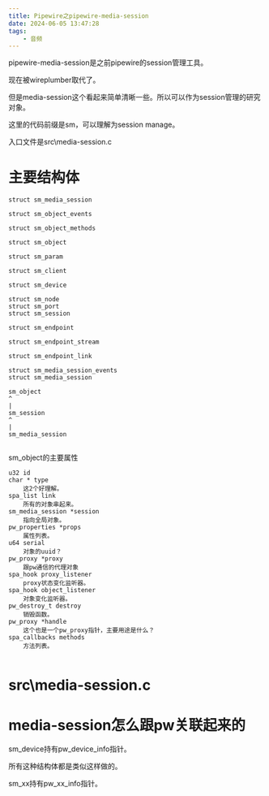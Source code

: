 ```yaml
---
title: Pipewire之pipewire-media-session
date: 2024-06-05 13:47:28
tags:
	- 音频
---
```




pipewire-media-session是之前pipewire的session管理工具。

现在被wireplumber取代了。

但是media-session这个看起来简单清晰一些。所以可以作为session管理的研究对象。

这里的代码前缀是sm，可以理解为session manage。

入口文件是src\media-session.c

# 主要结构体

```
struct sm_media_session

struct sm_object_events

struct sm_object_methods

struct sm_object

struct sm_param 

struct sm_client 

struct sm_device 

struct sm_node 
struct sm_port
struct sm_session

struct sm_endpoint

struct sm_endpoint_stream

struct sm_endpoint_link

struct sm_media_session_events 
struct sm_media_session 
```



```
sm_object
^
|
sm_session
^
|
sm_media_session
	
```

sm_object的主要属性

```
u32 id
char * type
	这2个好理解。
spa_list link
	所有的对象串起来。
sm_media_session *session
	指向全局对象。
pw_properties *props
	属性列表。
u64	serial
	对象的uuid？
pw_proxy *proxy
	跟pw通信的代理对象
spa_hook proxy_listener
	proxy状态变化监听器。
spa_hook object_listener
	对象变化监听器。
pw_destroy_t destroy
	销毁函数。
pw_proxy *handle
	这个也是一个pw_proxy指针，主要用途是什么？
spa_callbacks methods
	方法列表。
	
```



# src\media-session.c



# media-session怎么跟pw关联起来的

sm_device持有pw_device_info指针。

所有这种结构体都是类似这样做的。

sm_xx持有pw_xx_info指针。



